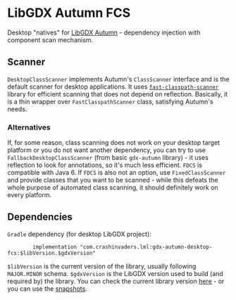 # LibGDX Autumn FCS
Desktop "natives" for [LibGDX Autumn](../../..) - dependency injection with component scan mechanism.

## Scanner
`DesktopClassScanner` implements Autumn's `ClassScanner` interface and is the default scanner for desktop applications. It uses [`fast-classpath-scanner`](https://github.com/lukehutch/fast-classpath-scanner) library for efficient scanning that does not depend on reflection. Basically, it is a thin wrapper over `FastClasspathScanner` class, satisfying Autumn's needs.

### Alternatives
If, for some reason, class scanning does not work on your desktop target platform or you do not want another dependency, you can try to use `FallbackDesktopClassScanner` (from basic `gdx-autumn` library) - it uses reflection to look for annotations, so it's much less efficient. `FDCS` is compatible with Java 6. If `FDCS` is also not an option, use `FixedClassScanner` and provide classes that you want to be scanned - while this defeats the whole purpose of automated class scanning, it should definitely work on every platform.

## Dependencies
`Gradle` dependency (for desktop LibGDX project):
```
        implementation "com.crashinvaders.lml:gdx-autumn-desktop-fcs:$libVersion.$gdxVersion"
```
`$libVersion` is the current version of the library, usually following `MAJOR.MINOR` schema. `$gdxVersion` is the LibGDX version used to build (and required by) the library. You can check the current library version [here](http://search.maven.org/#search|ga|1|g%3A%22com.github.czyzby%22) - or you can use the [snapshots](https://oss.sonatype.org/content/repositories/snapshots/com/github/czyzby/).
